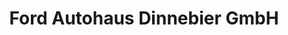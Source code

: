 ---
title: "Ford Autohaus Dinnebier GmbH"
url: /berlin/ford-autohaus-dinnebier-gmbh-wolfener-strasse/
shop: Autohaus
---